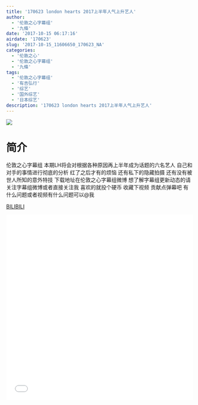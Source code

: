 ```yaml
---
title: '170623 london hearts 2017上半年人气上升艺人'
author: 
  - '伦敦之心字幕组'
  - '九條'
date: '2017-10-15 06:17:16'
airdate: '170623'
slug: '2017-10-15_11606650_170623_NA'
categories: 
  - '伦敦之心'
  - '伦敦之心字幕组'
  - '九條'
tags: 
  - '伦敦之心字幕组'
  - '有吉弘行'
  - '综艺'
  - '国外综艺'
  - '日本综艺'
description: '170623 london hearts 2017上半年人气上升艺人'
---
```


![](https://i.imgur.com/i9QQZWq.jpg)

# 简介  
伦敦之心字幕组
本期LH将会对根据各种原因再上半年成为话题的六名艺人 自己和对手的事情进行彻底的分析 红了之后才有的烦恼 还有私下的隐藏拍摄 还有没有被世人所知的意外特技 下载地址在伦敦之心字幕组微博 想了解字幕组更新动态的请关注字幕组微博或者直接关注我 喜欢的就投个硬币 收藏下视频 贡献点弹幕吧 有什么问题或者视频有什么问题可以@我

  [BILIBILI](https://www.bilibili.com/video/av11606650/)


  <iframe src="//www.bilibili.com/html/html5player.html?cid=19214994&aid=11606650" width="100%" height="500" frameborder="0" allowfullscreen="allowfullscreen"></iframe>
